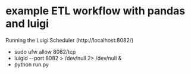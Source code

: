 # example ETL workflow with pandas and luigi

Running the Luigi Scheduler (http://localhost:8082/)
- sudo ufw allow 8082/tcp
- luigid --port 8082 > /dev/null 2> /dev/null &
- python run.py